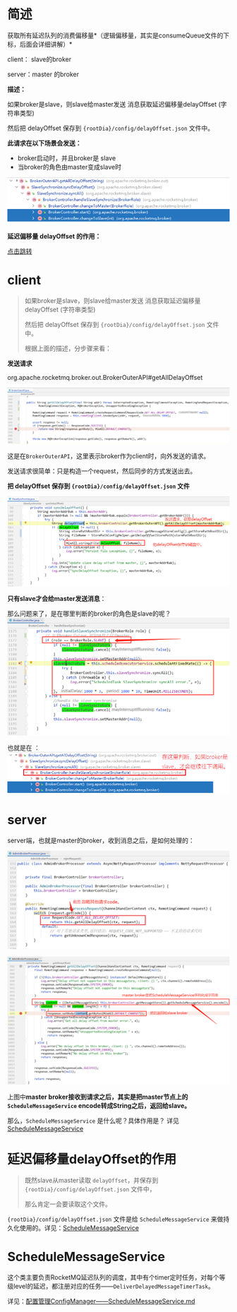 # 简述

获取所有延迟队列的消费偏移量*（逻辑偏移量，其实是consumeQueue文件的下标，后面会详细讲解）*

client：  slave的broker

server：master 的broker 



**描述：**

如果broker是slave，则slave给master发送 消息获取延迟偏移量delayOffset (字符串类型)

然后把 delayOffset 保存到 `{rootDia}/config/delayOffset.json` 文件中。



**此请求在以下场景会发送：**

- broker启动时，并且broker是 slave
- 当broker的角色由master变成slave时

![image-20211202185024295](images/image-20211202185024295.png)



**延迟偏移量 delayOffset 的作用：**

[点击跳转](#%E5%BB%B6%E8%BF%9F%E5%81%8F%E7%A7%BB%E9%87%8Fdelayoffset%E7%9A%84%E4%BD%9C%E7%94%A8)





# client

> 如果broker是slave，则slave给master发送 消息获取延迟偏移量delayOffset (字符串类型)
>
> 然后把 delayOffset 保存到 `{rootDia}/config/delayOffset.json` 文件中。
>
> 根据上面的描述，分步骤来看：

**发送请求**

org.apache.rocketmq.broker.out.BrokerOuterAPI#getAllDelayOffset

![image-20211203140627280](images/image-20211203140627280.png)

这是在`BrokerOuterAPI`，这里表示broker作为client时，向外发送的请求。

发送请求很简单：只是构造一个request，然后同步的方式发送出去。

**把 delayOffset 保存到 `{rootDia}/config/delayOffset.json` 文件**

![image-20211203141124814](images/image-20211203141124814.png)





**只有slave才会给master发送消息**：

那么问题来了，是在哪里判断的broker的角色是slave的呢？
![image-20211203155746203](images/image-20211203155746203.png)



也就是在 ：![image-20211203155812942](images/image-20211203155812942.png)





# server

server端，也就是master的broker，收到消息之后，是如何处理的：

![image-20211203160147742](images/image-20211203160147742.png)

![image-20211203160712117](images/image-20211203160712117.png)

上图中**master broker接收到请求之后，其实是把master节点上的 `ScheduleMessageService` encode转成String之后，返回给slave。**

那么，`ScheduleMessageService` 是什么呢？具体作用是？ 详见 [ScheduleMessageService](#ScheduleMessageService)



# 延迟偏移量delayOffset的作用

> 既然slave从master读取 `delayOffset`，并保存到 `{rootDia}/config/delayOffset.json` 文件中，
>
> 那么肯定一会要读取这个文件。



`{rootDia}/config/delayOffset.json` 文件是给 `ScheduleMessageService` 来做持久化使用的。详见：[ScheduleMessageService](#ScheduleMessageService)



# ScheduleMessageService

这个类主要负责RocketMQ延迟队列的调度，其中有个timer定时任务，对每个等级level的延迟，都注册对应的任务——`DeliverDelayedMessageTimerTask`。

详见：[配置管理ConfigManager——ScheduleMessageService.md](../../配置管理ConfigManager/ScheduleMessageService.md)















